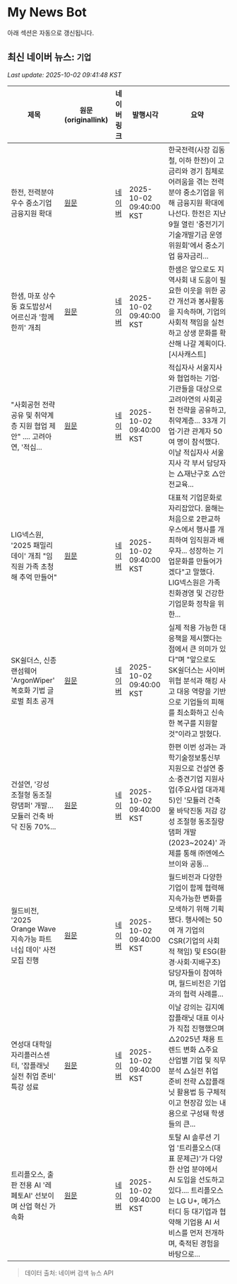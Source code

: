 # My News Bot

아래 섹션은 자동으로 갱신됩니다.

<!-- NEWS:START -->
## 최신 네이버 뉴스: `기업`
_Last update: 2025-10-02 09:41:48 KST_

| 제목 | 원문(originallink) | 네이버 링크 | 발행시각 | 요약 |
|---|---|---|---|---|
| 한전, 전력분야 우수 중소기업 금융지원 확대 | [원문](http://www.newsworker.co.kr/news/articleView.html?idxno=397408) | [네이버](http://www.newsworker.co.kr/news/articleView.html?idxno=397408) | 2025-10-02 09:40:00 KST | 한국전력(사장 김동철, 이하 한전)이 고금리와 경기 침체로 어려움을 겪는 전력 분야 중소기업을 위해 금융지원 확대에 나선다. 한전은 지난 9월 열린 '중전기기 기술개발기금 운영위원회'에서 중소기업 융자금리... |
| 한샘, 마포 상수동 효도밥상서 어르신과 '함께한끼' 개최 | [원문](http://www.sisacast.kr/news/articleView.html?idxno=83133) | [네이버](http://www.sisacast.kr/news/articleView.html?idxno=83133) | 2025-10-02 09:40:00 KST | 한샘은 앞으로도 지역사회 내 도움이 필요한 이웃을 위한 공간 개선과 봉사활동을 지속하며, 기업의 사회적 책임을 실천하고 상생 문화를 확산해 나갈 계획이다. [시사캐스트] |
| "사회공헌 전략 공유 및 취약계층 지원 협업 제안" .... 고려아연, '적십... | [원문](http://www.worktoday.co.kr/news/articleView.html?idxno=75077) | [네이버](http://www.worktoday.co.kr/news/articleView.html?idxno=75077) | 2025-10-02 09:40:00 KST | 적십자사 서울지사와 협업하는 기업·기관들을 대상으로 고려아연의 사회공헌 전략을 공유하고, 취약계층... 33개 기업·기관 관계자 50여 명이 참석했다. 이날 적십자사 서울지사 각 부서 담당자는 △재난구호 △안전교육... |
| LIG넥스원, '2025 패밀리데이' 개최 "임직원 가족 초청해 추억 만들어" | [원문](https://www.pinpointnews.co.kr/news/articleView.html?idxno=382479) | [네이버](https://www.pinpointnews.co.kr/news/articleView.html?idxno=382479) | 2025-10-02 09:40:00 KST | 대표적 기업문화로 자리잡았다. 올해는 처음으로 2판교하우스에서 행사를 개최하여 임직원과 배우자... 성장하는 기업문화를 만들어가겠다"고 말했다. LIG넥스원은 가족친화경영 및 건강한 기업문화 정착을 위한... |
| SK쉴더스, 신종 랜섬웨어 'ArgonWiper' 복호화 기법 글로벌 최초 공개 | [원문](https://www.cstimes.com/news/articleView.html?idxno=670939) | [네이버](https://www.cstimes.com/news/articleView.html?idxno=670939) | 2025-10-02 09:40:00 KST | 실제 적용 가능한 대응책을 제시했다는 점에서 큰 의미가 있다"며 "앞으로도 SK쉴더스는 사이버위협 분석과 해킹 사고 대응 역량을 기반으로 기업들의 피해를 최소화하고 신속한 복구를 지원할 것"이라고 밝혔다. |
| 건설연, '강성 조절형 동조질량댐퍼' 개발… 모듈러 건축 바닥 진동 70%... | [원문](http://www.ikld.kr/news/articleView.html?idxno=321697) | [네이버](http://www.ikld.kr/news/articleView.html?idxno=321697) | 2025-10-02 09:40:00 KST | 한편 이번 성과는 과학기술정보통신부 지원으로 건설연 중소·중견기업 지원사업(주요사업 대과제 5)인 '모듈러 건축물 바닥진동 저감 강성 조절형 동조질량댐퍼 개발(2023~2024)' 과제를 통해 ㈜엔에스브이와 공동... |
| 월드비전, '2025 Orange Wave 지속가능 파트너십 데이' 사전 모집 진행 | [원문](https://www.nbntv.co.kr/news/articleView.html?idxno=4010325) | [네이버](https://www.nbntv.co.kr/news/articleView.html?idxno=4010325) | 2025-10-02 09:40:00 KST | 월드비전과 다양한 기업이 함께 협력해 지속가능한 변화를 모색하기 위해 기획됐다. 행사에는 50여 개 기업의 CSR(기업의 사회적 책임) 및 ESG(환경·사회·지배구조) 담당자들이 참여하며, 월드비전은 기업과의 협력 사례를... |
| 연성대 대학일자리플러스센터, '잡플래닛 실전 취업 준비' 특강 성료 | [원문](https://news.unn.net/news/articleView.html?idxno=584674) | [네이버](https://news.unn.net/news/articleView.html?idxno=584674) | 2025-10-02 09:40:00 KST | 이날 강의는 김지예 잡플래닛 대표 이사가 직접 진행했으며 △2025년 채용 트렌드 변화 △주요 산업별 기업 및 직무 분석 △실전 취업 준비 전략 △잡플래닛 활용법 등 구체적이고 현장감 있는 내용으로 구성돼 학생들의 큰... |
| 트리플오스, 출판 전용 AI '레페토AI' 선보이며 산업 혁신 가속화 | [원문](https://www.enetnews.co.kr/news/articleView.html?idxno=42840) | [네이버](https://www.enetnews.co.kr/news/articleView.html?idxno=42840) | 2025-10-02 09:40:00 KST | 토탈 AI 솔루션 기업 '트리플오스(대표 문제근)'가 다양한 산업 분야에서 AI 도입을 선도하고 있다.... 트리플오스는 LG U+, 메가스터디 등 대기업과 협약해 기업용 AI 서비스를 먼저 전개하며, 축적된 경험을 바탕으로... |

> 데이터 출처: 네이버 검색 뉴스 API
<!-- NEWS:END -->
